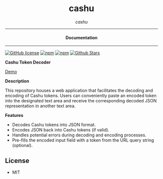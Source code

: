 

<div align="center">  
  <h1>cashu</h1>
</div>

<div align="center">  
<i>cashu</i>
</div>

---

<div align="center">
<h4>Documentation</h4>
</div>

---

[![GitHub license](https://img.shields.io/badge/license-MIT-blue.svg)](https://github.com/nostrapps/cashu/blob/gh-pages/LICENSE)
[![npm](https://img.shields.io/npm/v/cashu)](https://npmjs.com/package/cashu)
[![npm](https://img.shields.io/npm/dw/cashu.svg)](https://npmjs.com/package/cashu)
[![Github Stars](https://img.shields.io/github/stars/nostrapps/cashu.svg)](https://github.com/nostrapps/cashu/)

**Cashu Token Decoder**

[Demo](https://nostrapps.github.io/cashu/)

**Description**

This repository houses a web application that facilitates the decoding and encoding of Cashu tokens. Users can conveniently paste an encoded token into the designated text area and receive the corresponding decoded JSON representation in another text area.

**Features**

* Decodes Cashu tokens into JSON format.
* Encodes JSON back into Cashu tokens (if valid).
* Handles potential errors during decoding and encoding processes.
* Pre-fills the encoded input field with a token from the URL query string (optional).

## License

- MIT
